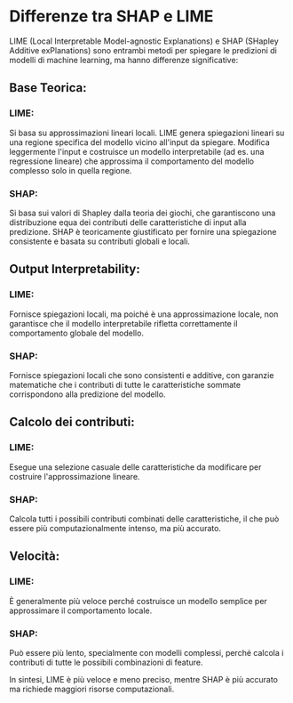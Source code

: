 # Differenze tra SHAP e LIME

LIME (Local Interpretable Model-agnostic Explanations) e SHAP (SHapley Additive exPlanations) sono entrambi metodi per spiegare le predizioni di modelli di machine learning, ma hanno differenze significative:

## Base Teorica:

### LIME: 
Si basa su approssimazioni lineari locali. LIME genera spiegazioni lineari su una regione specifica del modello vicino all'input da spiegare. Modifica leggermente l'input e costruisce un modello interpretabile (ad es. una regressione lineare) che approssima il comportamento del modello complesso solo in quella regione.

### SHAP: 
Si basa sui valori di Shapley dalla teoria dei giochi, che garantiscono una distribuzione equa dei contributi delle caratteristiche di input alla predizione. SHAP è teoricamente giustificato per fornire una spiegazione consistente e basata su contributi globali e locali.

## Output Interpretability:

### LIME: 
Fornisce spiegazioni locali, ma poiché è una approssimazione locale, non garantisce che il modello interpretabile rifletta correttamente il comportamento globale del modello.

### SHAP: 
Fornisce spiegazioni locali che sono consistenti e additive, con garanzie matematiche che i contributi di tutte le caratteristiche sommate corrispondono alla predizione del modello.

## Calcolo dei contributi:

### LIME: 
Esegue una selezione casuale delle caratteristiche da modificare per costruire l'approssimazione lineare.

### SHAP: 
Calcola tutti i possibili contributi combinati delle caratteristiche, il che può essere più computazionalmente intenso, ma più accurato.

## Velocità:

### LIME: 
È generalmente più veloce perché costruisce un modello semplice per approssimare il comportamento locale.

### SHAP: 
Può essere più lento, specialmente con modelli complessi, perché calcola i contributi di tutte le possibili combinazioni di feature.


In sintesi, LIME è più veloce e meno preciso, mentre SHAP è più accurato ma richiede maggiori risorse computazionali.
